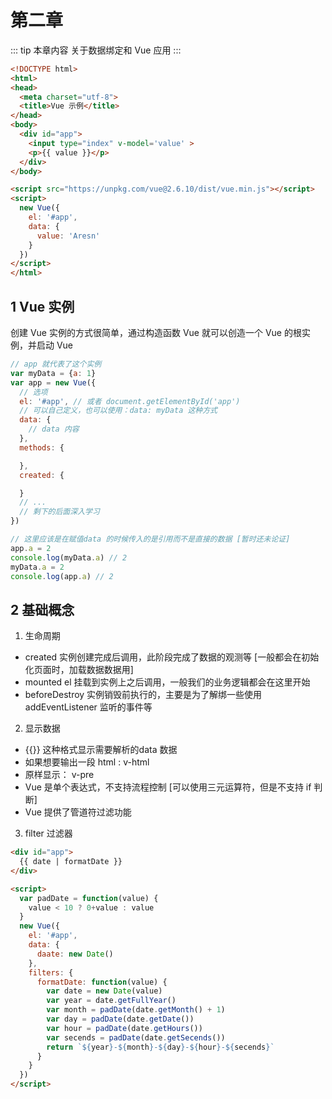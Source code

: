 # 第二章

::: tip 本章内容
关于数据绑定和 Vue 应用
:::

```html
<!DOCTYPE html>
<html>
<head>
  <meta charset="utf-8">
  <title>Vue 示例</title>
</head>
<body>
  <div id="app">
    <input type="index" v-model='value' >
    <p>{{ value }}</p>
  </div>
</body>

<script src="https://unpkg.com/vue@2.6.10/dist/vue.min.js"></script>
<script>
  new Vue({
    el: '#app',
    data: {
      value: 'Aresn'
    }
  })
</script>
</html>
```

<demo-1/>

## 1 Vue 实例

创建 Vue 实例的方式很简单，通过构造函数 Vue 就可以创造一个 Vue 的根实例，并启动 Vue

```js
// app 就代表了这个实例
var myData = {a: 1}
var app = new Vue({
  // 选项
  el: '#app', // 或者 document.getElementById('app')
  // 可以自己定义，也可以使用：data: myData 这种方式
  data: {
    // data 内容
  },
  methods: {

  },
  created: {

  }
  // ...
  // 剩下的后面深入学习
})

// 这里应该是在赋值data 的时候传入的是引用而不是直接的数据 [暂时还未论证]
app.a = 2
console.log(myData.a) // 2
myData.a = 2
console.log(app.a) // 2
```

## 2 基础概念

1. 生命周期

- created 实例创建完成后调用，此阶段完成了数据的观测等 [一般都会在初始化页面时，加载数据数据用]
- mounted el 挂载到实例上之后调用，一般我们的业务逻辑都会在这里开始
- beforeDestroy 实例销毁前执行的，主要是为了解绑一些使用 addEventListener 监听的事件等

2. 显示数据

- {{}} 这种格式显示需要解析的data 数据
- 如果想要输出一段 html : v-html
- 原样显示： v-pre
- Vue 是单个表达式，不支持流程控制 [可以使用三元运算符，但是不支持 if 判断]
- Vue 提供了管道符过滤功能

3. filter 过滤器

```html
<div id="app">
  {{ date | formatDate }}
</div>

<script>
  var padDate = function(value) {
    value < 10 ? 0+value : value
  }
  new Vue({
    el: '#app',
    data: {
      daate: new Date()
    },
    filters: {
      formatDate: function(value) {
        var date = new Date(value)
        var year = date.getFullYear()
        var month = padDate(date.getMonth() + 1)
        var day = padDate(date.getDate())
        var hour = padDate(date.getHours())
        var secends = padDate(date.getSecends())
        return `${year}-${month}-${day}-${hour}-${secends}`
      }
    }
  })
</script>
```